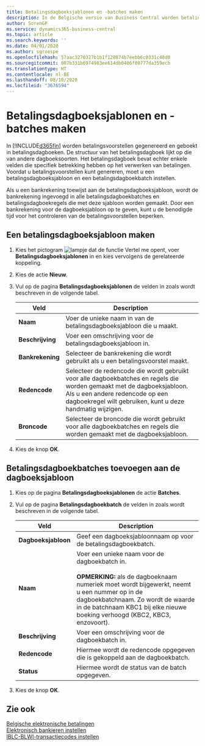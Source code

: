 ```yaml
---
title: Betalingsdagboeksjablonen en -batches maken
description: In de Belgische versie van Business Central worden betalingsvoorstellen gegenereerd en geboekt in betalingsdagboeken. De structuur van het betalingsdagboek lijkt op die van andere dagboeksoorten.
author: SorenGP
ms.service: dynamics365-business-central
ms.topic: article
ms.search.keywords: ''
ms.date: 04/01/2020
ms.author: sgroespe
ms.openlocfilehash: 57aac3270327b1b1f128874b7eebb6c0331c48d0
ms.sourcegitcommit: 007b331b6974983ee614db0406f00777da359ecb
ms.translationtype: HT
ms.contentlocale: nl-BE
ms.lasthandoff: 08/10/2020
ms.locfileid: "3676594"
---
```

# <a name="create-payment-journal-templates-and-batches"></a>Betalingsdagboeksjablonen en -batches maken
In [!INCLUDE[d365fin](../../includes/d365fin_md.md)] worden betalingsvoorstellen gegenereerd en geboekt in betalingsdagboeken. De structuur van het betalingsdagboek lijkt op die van andere dagboeksoorten. Het betalingsdagboek bevat echter enkele velden die specifiek betrekking hebben op het verwerken van betalingen. Voordat u betalingsvoorstellen kunt genereren, moet u een betalingsdagboeksjabloon en een betalingsdagboekbatch instellen.  

Als u een bankrekening toewijst aan de betalingsdagboeksjabloon, wordt de bankrekening ingevoegd in alle betalingsdagboekbatches en betalingsdagboekregels die met deze sjabloon worden gemaakt. Door een bankrekening voor de dagboeksjabloon op te geven, kunt u de benodigde tijd voor het controleren van de betalingsvoorstellen beperken.  

## <a name="to-create-a-payment-journal-template"></a>Een betalingsdagboeksjabloon maken  

1.  Kies het pictogram ![lampje dat de functie Vertel me opent](../../media/ui-search/search_small.png "Vertel me wat u wilt doen"), voer **Betalingsdagboeksjablonen** in en kies vervolgens de gerelateerde koppeling.  
2.  Kies de actie **Nieuw**.  
3.  Vul op de pagina **Betalingsdagboeksjablonen** de velden in zoals wordt beschreven in de volgende tabel.  

    |Veld|Description|  
    |---------------------------------|---------------------------------------|  
    |**Naam**|Voer de unieke naam in van de betalingsdagboeksjabloon die u maakt.|  
    |**Beschrijving**|Voer een omschrijving voor de betalingsdagboeksjabloon in.|  
    |**Bankrekening**|Selecteer de bankrekening die wordt gebruikt als u een betalingsvoorstel maakt.|  
    |**Redencode**|Selecteer de redencode die wordt gebruikt voor alle dagboekbatches en regels die worden gemaakt met de dagboeksjabloon. Als u een andere redencode op een dagboekregel wilt gebruiken, kunt u deze handmatig wijzigen.|  
    |**Broncode**|Selecteer de broncode die wordt gebruikt voor alle dagboekbatches en regels die worden gemaakt met de dagboeksjabloon.|  

4.  Kies de knop **OK**.  

## <a name="to-add-payment-journal-batches-to-the-journal-template"></a>Betalingsdagboekbatches toevoegen aan de dagboeksjabloon  

1.  Kies op de pagina **Betalingsdagboeksjablonen** de actie **Batches**.  
2.  Vul op de pagina **Betalingsdagboekbatch** de velden in zoals wordt beschreven in de volgende tabel.  

    |Veld|Description|  
    |---------------------------------|---------------------------------------|  
    |**Dagboeksjabloon**|Geef een dagboeksjabloonnaam op voor de betalingsdagboekbatch.|  
    |**Naam**|Voer een unieke naam voor de dagboekbatch in.<br /><br /> **OPMERKING:** als de dagboeknaam numeriek moet wordt bijgewerkt, neemt u een nummer op in de dagboekbatchnaam. Zo wordt de waarde in de batchnaam KBC1 bij elke nieuwe boeking verhoogd (KBC2, KBC3, enzovoort).|  
    |**Beschrijving**|Voer een omschrijving voor de dagboekbatch in.|  
    |**Redencode**|Hiermee wordt de redencode opgegeven die is gekoppeld aan de dagboekbatch.|  
    |**Status**|Hiermee wordt de status van de batch opgegeven.|  

3.  Kies de knop **OK**.  

## <a name="see-also"></a>Zie ook  
 [Belgische elektronische betalingen](belgian-electronic-payments.md)   
 [Elektronisch bankieren instellen](how-to-set-up-electronic-banking.md)   
 [IBLC-BLWI-transactiecodes instellen](how-to-set-up-iblc-blwi-transaction-codes.md)
